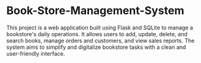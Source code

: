 # Book-Store-Management-System
This project is a web application built using Flask and SQLite to manage a bookstore's daily operations. It allows users to add, update, delete, and search books, manage orders and customers, and view sales reports. The system aims to simplify and digitalize bookstore tasks with a clean and user-friendly interface.
